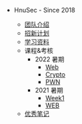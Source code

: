 * HnuSec - Since 2018
	
	* [团队介绍](Intro.md)
	* [招新计划](recruitment.md)
	* [学习资料](Stuff.md)
	* 课程&考核
	  * 2022 暑期
	    * [Web](web/Plan.md)
	    * [Crypto](crypto/Plan.md)
	    * [PWN](pwn/Plan.md)
	  * 2021 暑期
	    * [Week1](Week1.md)
	    * [WEB](Week2.md)
	* [优秀笔记](https://github.com/HnuSec/HnuSec.github.io/tree/master/AwesomeNotes)

